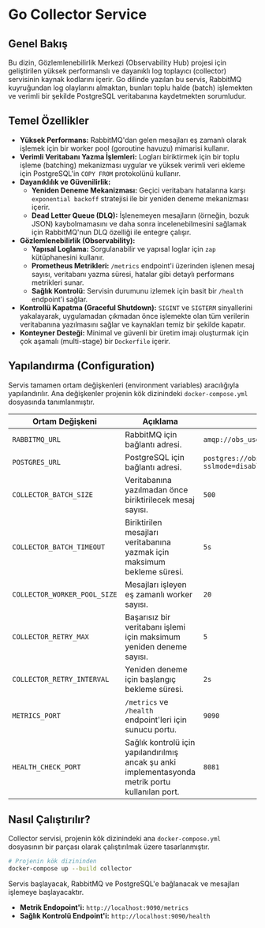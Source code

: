 # Go Collector Service

## Genel Bakış

Bu dizin, Gözlemlenebilirlik Merkezi (Observability Hub) projesi için geliştirilen yüksek performanslı ve dayanıklı log toplayıcı (collector) servisinin kaynak kodlarını içerir. Go dilinde yazılan bu servis, RabbitMQ kuyruğundan log olaylarını almaktan, bunları toplu halde (batch) işlemekten ve verimli bir şekilde PostgreSQL veritabanına kaydetmekten sorumludur.

## Temel Özellikler

- **Yüksek Performans:** RabbitMQ'dan gelen mesajları eş zamanlı olarak işlemek için bir worker pool (goroutine havuzu) mimarisi kullanır.
- **Verimli Veritabanı Yazma İşlemleri:** Logları biriktirmek için bir toplu işleme (batching) mekanizması uygular ve yüksek verimli veri ekleme için PostgreSQL'in `COPY FROM` protokolünü kullanır.
- **Dayanıklılık ve Güvenilirlik:**
  - **Yeniden Deneme Mekanizması:** Geçici veritabanı hatalarına karşı `exponential backoff` stratejisi ile bir yeniden deneme mekanizması içerir.
  - **Dead Letter Queue (DLQ):** İşlenemeyen mesajların (örneğin, bozuk JSON) kaybolmamasını ve daha sonra incelenebilmesini sağlamak için RabbitMQ'nun DLQ özelliği ile entegre çalışır.
- **Gözlemlenebilirlik (Observability):**
  - **Yapısal Loglama:** Sorgulanabilir ve yapısal loglar için `zap` kütüphanesini kullanır.
  - **Prometheus Metrikleri:** `/metrics` endpoint'i üzerinden işlenen mesaj sayısı, veritabanı yazma süresi, hatalar gibi detaylı performans metrikleri sunar.
  - **Sağlık Kontrolü:** Servisin durumunu izlemek için basit bir `/health` endpoint'i sağlar.
- **Kontrollü Kapatma (Graceful Shutdown):** `SIGINT` ve `SIGTERM` sinyallerini yakalayarak, uygulamadan çıkmadan önce işlemekte olan tüm verilerin veritabanına yazılmasını sağlar ve kaynakları temiz bir şekilde kapatır.
- **Konteyner Desteği:** Minimal ve güvenli bir üretim imajı oluşturmak için çok aşamalı (multi-stage) bir `Dockerfile` içerir.

## Yapılandırma (Configuration)

Servis tamamen ortam değişkenleri (environment variables) aracılığıyla yapılandırılır. Ana değişkenler projenin kök dizinindeki `docker-compose.yml` dosyasında tanımlanmıştır.

| Ortam Değişkeni | Açıklama | `docker-compose.yml` içindeki Değer |
| --- | --- | --- |
| `RABBITMQ_URL` | RabbitMQ için bağlantı adresi. | `amqp://obs_user:obs_password@rabbitmq:5672//observability` |
| `POSTGRES_URL` | PostgreSQL için bağlantı adresi. | `postgres://obs_user:obs_password@postgres:5432/observability_db?sslmode=disable` |
| `COLLECTOR_BATCH_SIZE` | Veritabanına yazılmadan önce biriktirilecek mesaj sayısı. | `500` |
| `COLLECTOR_BATCH_TIMEOUT` | Biriktirilen mesajları veritabanına yazmak için maksimum bekleme süresi. | `5s` |
| `COLLECTOR_WORKER_POOL_SIZE`| Mesajları işleyen eş zamanlı worker sayısı. | `20` |
| `COLLECTOR_RETRY_MAX` | Başarısız bir veritabanı işlemi için maksimum yeniden deneme sayısı. | `5` |
| `COLLECTOR_RETRY_INTERVAL` | Yeniden deneme için başlangıç bekleme süresi. | `2s` |
| `METRICS_PORT` | `/metrics` ve `/health` endpoint'leri için sunucu portu. | `9090` |
| `HEALTH_CHECK_PORT` | Sağlık kontrolü için yapılandırılmış ancak şu anki implementasyonda metrik portu kullanılan port. | `8081` |

## Nasıl Çalıştırılır?

Collector servisi, projenin kök dizinindeki ana `docker-compose.yml` dosyasının bir parçası olarak çalıştırılmak üzere tasarlanmıştır.

```bash
# Projenin kök dizininden
docker-compose up --build collector
```

Servis başlayacak, RabbitMQ ve PostgreSQL'e bağlanacak ve mesajları işlemeye başlayacaktır.

- **Metrik Endopoint'i:** `http://localhost:9090/metrics`
- **Sağlık Kontrolü Endpoint'i:** `http://localhost:9090/health` 